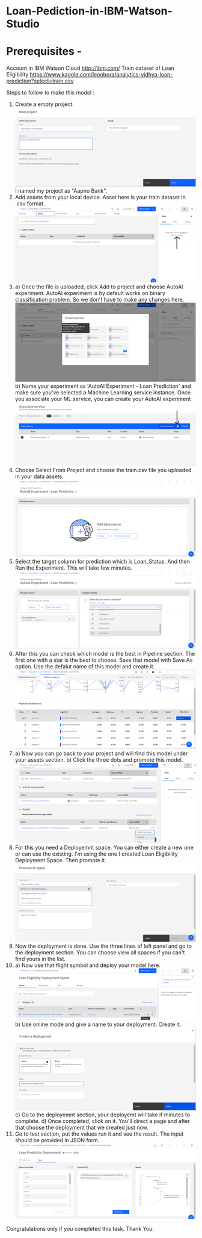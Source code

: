 # Loan-Pediction-in-IBM-Watson-Studio

# Prerequisites - 

Account in IBM Watson Cloud http://ibm.com/
Train dataset of Loan Eligibility https://www.kaggle.com/leonbora/analytics-vidhya-loan-prediction?select=train.csv


Steps to follow to make this model : 

1. Create a empty project. 
  ![img1](https://github.com/ankitasuman009/Loan-Pediction-in-IBM-Watson-Studio/blob/main/Images/img2.png)
  I named my project as "Aapno Bank".
2. Add assets from your local device. Asset here is your train dataset in .csv format.
  ![img1](https://github.com/ankitasuman009/Loan-Pediction-in-IBM-Watson-Studio/blob/main/Images/img3.png)
3. a) Once the file is uploaded, click Add to project and choose AutoAI experiment. AutoAI experiment is by default works on binary classification problem. So we don't have to make any changes here.
  ![img1](https://github.com/ankitasuman009/Loan-Pediction-in-IBM-Watson-Studio/blob/main/Images/img4.png)
  b) Name your experiment as 'AutoAI Experiment - Loan Prediction' and make sure you've selected a Machine Learning service instance. Once you associate your ML service, you can create your AutoAI experiment
  ![img1](https://github.com/ankitasuman009/Loan-Pediction-in-IBM-Watson-Studio/blob/main/Images/img5.png)
4. Choose Select From Project and choose the train.csv file you uploaded in your data assets.
  ![img1](https://github.com/ankitasuman009/Loan-Pediction-in-IBM-Watson-Studio/blob/main/Images/img6.png)
6. Select the target column for prediction which is Loan_Status. And then Run the Experiment. This will take few minutes.
  ![img1](https://github.com/ankitasuman009/Loan-Pediction-in-IBM-Watson-Studio/blob/main/Images/img7.png)
8. After this you can check which model is the best in Pipeline section. The first one with a star is the best to choose. Save that model with Save As option. Use the defalut name of this model and create it.
  ![img1](https://github.com/ankitasuman009/Loan-Pediction-in-IBM-Watson-Studio/blob/main/Images/img8.png)
10. a) Now you can go back to your project and will find this model under your assets section. 
    b) Click the three dots and promote this model.
    ![img1](https://github.com/ankitasuman009/Loan-Pediction-in-IBM-Watson-Studio/blob/main/Images/img9.png)
8. For this you need a Deployemnt space. You can either create a new one or can use the existing. I'm using the one I created Loan Eligibility Deployment Space. Then promote it.
   ![img1](https://github.com/ankitasuman009/Loan-Pediction-in-IBM-Watson-Studio/blob/main/Images/img10.png)
10. Now the deployment is done. Use the three lines of left panel and go to the deployment section. You can choose view all spaces if you can't find yours in the list.
11. a) Now use that flight symbol and deploy your model here.
     ![img1](https://github.com/ankitasuman009/Loan-Pediction-in-IBM-Watson-Studio/blob/main/Images/img11.png)
    b) Use online mode and give a name to your deployment. Create it.
    ![img1](https://github.com/ankitasuman009/Loan-Pediction-in-IBM-Watson-Studio/blob/main/Images/img12.png)
    c) Go to the deployemnt section, your deployemt will take if minutes to complete.
    d) Once completed, click on it. You'll direct a page and after that choose the deployment that we created just now.
11. Go to test section, put the values run it and see the result. The input should be provided in JSON form.
    ![img1](https://github.com/ankitasuman009/Loan-Pediction-in-IBM-Watson-Studio/blob/main/Images/img13.png)

Congratulations only if you completed this task. Thank You.
